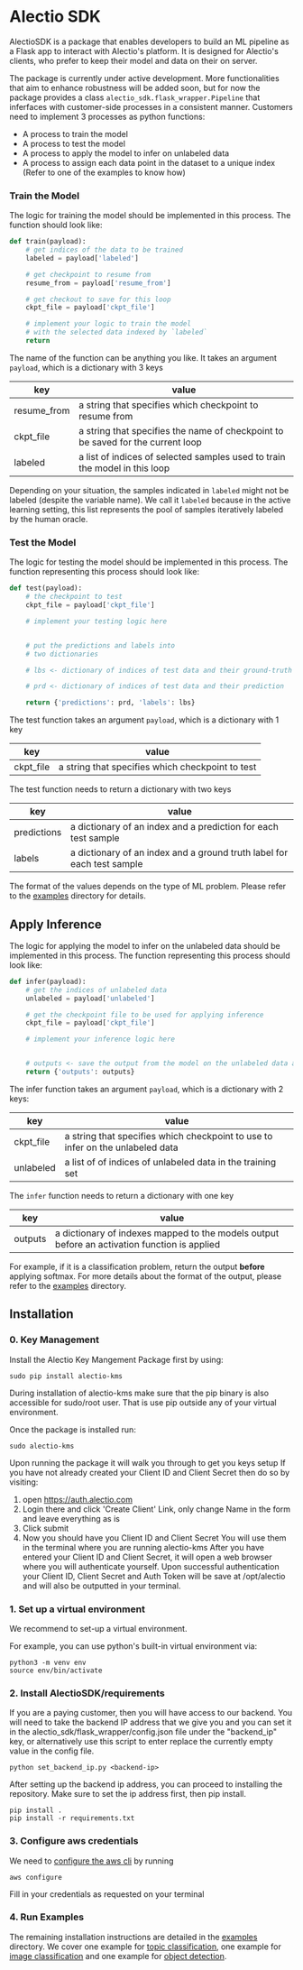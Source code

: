 # Alectio SDK

AlectioSDK is a package that enables developers to build an ML pipeline as a Flask app to interact with Alectio's
platform.
It is designed for Alectio's clients, who prefer to keep their model and data on their on server.

The package is currently under active development. More functionalities that aim to enhance robustness will be added soon, but for now the package provides a class `alectio_sdk.flask_wrapper.Pipeline` that inferfaces with customer-side
processes in a consistent manner. Customers need to implement 3 processes as python functions:

* A process to train the model
* A process to test the model
* A process to apply the model to infer on unlabeled data
* A process to assign each data point in the dataset to a unique index (Refer to one of the examples to know how)

### Train the Model
The logic for training the model should be implemented in this process. The function should look like:

```python
def train(payload):
    # get indices of the data to be trained
    labeled = payload['labeled']

    # get checkpoint to resume from
    resume_from = payload['resume_from']

    # get checkout to save for this loop
    ckpt_file = payload['ckpt_file']

    # implement your logic to train the model
    # with the selected data indexed by `labeled`
    return

```

The name of the function can be anything you like. It takes an argument `payload`, which is a
dictionary with 3 keys

| key | value |
| --- | ----- |
| resume_from | a string that specifies which checkpoint to resume from |
| ckpt_file | a string that specifies the name of checkpoint to be saved for the current loop |
| labeled | a list of indices of selected samples used to train the model in this loop |

Depending on your situation, the samples indicated in `labeled` might not be labeled (despite the variable
name). We call it `labeled` because in the active learning setting, this list represents the pool of
samples iteratively labeled by the human oracle.


### Test the Model
The logic for testing the model should be implemented in this process. The function representing this
process should look like:

```python
def test(payload):
    # the checkpoint to test
    ckpt_file = payload['ckpt_file']

    # implement your testing logic here


    # put the predictions and labels into
    # two dictionaries

    # lbs <- dictionary of indices of test data and their ground-truth

    # prd <- dictionary of indices of test data and their prediction

    return {'predictions': prd, 'labels': lbs}
```
The test function takes an argument `payload`, which is a dictionary with 1 key

| key | value |
| --- | ----- |
| ckpt_file | a string that specifies which checkpoint to test |

The test function needs to return a dictionary with two keys

| key | value |
| --- | ----- |
| predictions | a dictionary of an index and a prediction for each test sample|
| labels | a dictionary of an index and a ground truth label for each test sample|

The format of the values depends on the type of ML problem. Please refer to the [examples](./examples) directory for details.

## Apply Inference
The logic for applying the model to infer on the unlabeled data should be implemented in this process.
The function representing this process should look like:
```python
def infer(payload):
    # get the indices of unlabeled data
    unlabeled = payload['unlabeled']

    # get the checkpoint file to be used for applying inference
    ckpt_file = payload['ckpt_file']

    # implement your inference logic here


    # outputs <- save the output from the model on the unlabeled data as a dictionary
    return {'outputs': outputs}
```

The infer function takes an argument `payload`, which is a dictionary with 2 keys:

| key | value |
| --- | ----  |
| ckpt_file | a string that specifies which checkpoint to use to infer on the unlabeled data |
| unlabeled | a list of of indices of unlabeled data in the training set |


The `infer` function needs to return a dictionary with one key

| key | value |
| --- | ----- |
| outputs | a dictionary of indexes mapped to the models output before an activation function is applied |

For example, if it is a classification problem, return the output **before** applying softmax.
For more details about the format of the output, please refer to the [examples](./examples) directory.

## Installation
### 0. Key Management
Install the Alectio Key Mangement Package first by using:
```console
sudo pip install alectio-kms
```

During installation of alectio-kms make sure that the pip binary is also accessible for sudo/root user. That is use pip outside any of your virtual environment.

Once the package is installed run:
```console
sudo alectio-kms
```

Upon running the package it will walk you through to get you keys setup
If you have not already created your Client ID and Client Secret then do so by visiting:
1. open https://auth.alectio.com
2. Login there and click 'Create Client' Link, only change Name in the form and leave everything as is
3. Click submit
4. Now you should have you Client ID and Client Secret
You will use them in the terminal where you are running alectio-kms
After you have entered your Client ID and Client Secret, it will open a web browser where you will authenticate yourself.
Upon successful authentication your Client ID, Client Secret and Auth Token will be save at /opt/alectio and will
also be outputted in your terminal. 

### 1. Set up a virtual environment
We recommend to set-up a virtual environment.

For example, you can use python's built-in virtual environment via:

```
python3 -m venv env
source env/bin/activate
```
### 2. Install AlectioSDK/requirements
If you are a paying customer, then you will have access to our backend. You will need to take the backend IP address that we give you and you can set it in the alectio_sdk/flask_wrapper/config.json file under the "backend_ip" key, or alternatively use this script to enter replace the currently empty value in the config file.

```
python set_backend_ip.py <backend-ip>
```
After setting up the backend ip address, you can proceed to installing the repository. Make sure to set the ip address first, then pip install.

```
pip install .
pip install -r requirements.txt
```
### 3. Configure aws credentials
We need to [configure the aws cli](https://docs.aws.amazon.com/cli/latest/userguide/cli-chap-configure.html) by running
```
aws configure
```
Fill in your credentials as requested on your terminal
### 4. Run Examples

The remaining installation instructions are detailed in the [examples](./examples) directory. We cover one example for [topic classification](./examples/topic_classification), one example for [image classification](./examples/image_classification) and one example for [object detection](./examples/object_detection).
